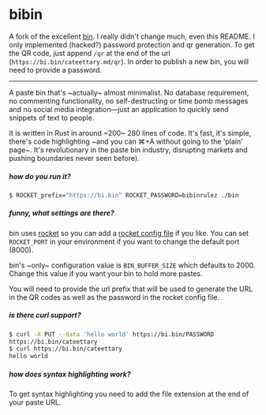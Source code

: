 # bibin

A fork of the excellent [bin](https://github.com/w4/bin). I really didn't change much, even this README. I only implemented (hacked?) password protection and qr generation. To get the QR code, just append `/qr` at the
end of the url (`https://bi.bin/cateettary.md/qr`). In order to publish a new bin, you will need to provide a password.

---

A paste bin that's ~actually~ almost minimalist. No database requirement, no commenting functionality, no self-destructing or time bomb messages and no social media integration—just an application to quickly send snippets of text to people.

It is written in Rust in around ~200~ 280 lines of code. It's fast, it's simple, there's code highlighting ~and you can ⌘+A without going to the 'plain' page~. It's revolutionary in the paste bin industry, disrupting markets and pushing boundaries never seen before).

##### how do you run it?

```bash
$ ROCKET_prefix="https://bi.bin" ROCKET_PASSWORD=bibinrulez ./bin
```

##### funny, what settings are there?

bin uses [rocket](https://rocket.rs) so you can add a [rocket config file](https://api.rocket.rs/v0.3/rocket/config/) if you like. You can set `ROCKET_PORT` in your environment if you want to change the default port (8000).

bin's ~only~ configuration value is `BIN_BUFFER_SIZE` which defaults to 2000. Change this value if you want your bin to hold more pastes.

You will need to provide the url prefix that will be used to generate the URL in the QR codes as well as the password in the rocket config file.

##### is there curl support?

```bash
$ curl -X PUT --data 'hello world' https://bi.bin/PASSWORD
https://bi.bin/cateettary
$ curl https://bi.bin/cateettary
hello world
```

##### how does syntax highlighting work?

To get syntax highlighting you need to add the file extension at the end of your paste URL.
